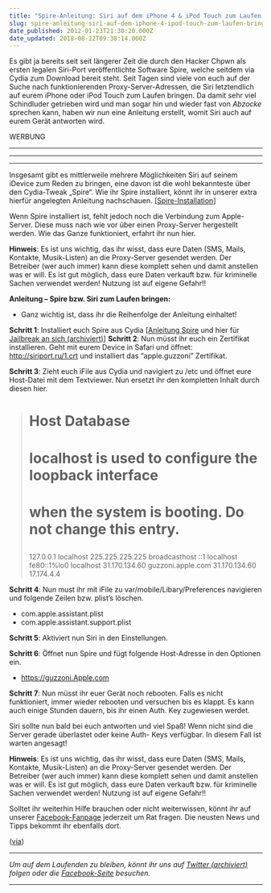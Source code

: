 ```yaml
---
title: "Spire-Anleitung: Siri auf dem iPhone 4 & iPod Touch zum Laufen bringen + Proxy-Server [Download + Anleitung]"
slug: spire-anleitung-siri-auf-dem-iphone-4-ipod-touch-zum-laufen-bringen-proxy-server-download-anleitung
date_published: 2012-01-23T21:30:20.000Z
date_updated: 2018-08-22T09:38:14.000Z
---
```


Es gibt ja bereits seit seit längerer Zeit die durch den Hacker Chpwn als ersten legalen Siri-Port veröffentlichte Software Spire, welche seitdem via Cydia zum Download bereit steht. Seit Tagen sind viele von euch auf der Suche nach funktionierenden Proxy-Server-Adressen, die Siri letztendlich auf eurem iPhone oder iPod Touch zum Laufen bringen. Da damit sehr viel Schindluder getrieben wird und man sogar hin und wieder fast von *Abzocke* sprechen kann, haben wir nun eine Anleitung erstellt, womit Siri auch auf eurem Gerät antworten wird.

WERBUNG

---

---

---

Insgesamt gibt es mittlerweile mehrere Möglichkeiten Siri auf seinem iDevice zum Reden zu bringen, eine davon ist die wohl bekannteste über den Cydia-Tweak „Spire“. Wie ihr Spire installiert, könnt ihr in unserer extra hierfür angelegten Anleitung nachschauen. [[Spire-Installation](__GHOST_URL__/siri-auf-iphone-4-oder-ipod-touch-4g-installieren-anleitung-download-video/)]

Wenn Spire installiert ist, fehlt jedoch noch die Verbindung zum Apple-Server. Diese muss nach wie vor über einen Proxy-Server hergestellt werden. Wie das Ganze funktioniert, erfahrt ihr nun hier.

**Hinweis**: Es ist uns wichtig, das ihr wisst, dass eure Daten (SMS, Mails, Kontakte, Musik-Listen) an die Proxy-Server gesendet werden. Der Betreiber (wer auch immer) kann diese komplett sehen und damit anstellen was er will. Es ist gut möglich, dass eure Daten verkauft bzw. für kriminelle Sachen verwendet werden! Nutzung ist auf eigene Gefahr!!

**Anleitung – Spire bzw. Siri zum Laufen bringen:**

- Ganz wichtig ist, dass ihr die Reihenfolge der Anleitung einhaltet!

**Schritt 1**: Installiert euch Spire aus Cydia [[Anleitung Spire](__GHOST_URL__/siri-auf-iphone-4-oder-ipod-touch-4g-installieren-anleitung-download-video/) und hier für [Jailbreak an sich (archiviert)](http://web.archive.org/web/20110918200244/http://thafaker.de:80/jailbreak-unlock-status/)]
**Schritt 2**: Nun müsst ihr euch ein Zertifikat installieren. Geht mit eurem Device in Safari und öffnet: http://siriport.ru/1.crt und installiert das “apple.guzzoni” Zertifikat.

**Schritt 3**: Zieht euch iFile aus Cydia und navigiert zu /etc und öffnet eure Host-Datei mit dem Textviewer. Nun ersetzt ihr den kompletten Inhalt durch diesen hier.

> ##
> # Host Database
> #
> # localhost is used to configure the loopback interface
> # when the system is booting. Do not change this entry.
> ##
> 127.0.0.1 localhost
> 225.225.225.225 broadcasthost
> ::1 localhost
> fe80::1%lo0 localhost
> 31.170.134.60 guzzoni.apple.com
> 31.170.134.60 17.174.4.4

**Schritt 4**: Nun must ihr mit iFile zu var/mobile/Libary/Preferences navigieren und folgende Zeilen bzw. plist’s löschen.

- com.apple.assistant.plist
- com.apple.assistant.support.plist

**Schritt 5**: Aktiviert nun Siri in den Einstellungen.

**Schritt 6**: Öffnet nun Spire und fügt folgende Host-Adresse in den Optionen ein.

- https://guzzoni.Apple.com

**Schritt 7**: Nun müsst ihr euer Gerät noch rebooten. Falls es nicht funktioniert, immer wieder rebooten und versuchen bis es klappt. Es kann auch einige Stunden dauern, bis ihr einen Auth. Key zugewiesen werdet.

Siri sollte nun bald bei euch antworten und viel Spaß! Wenn nicht sind die Server gerade überlastet oder keine Auth- Keys verfügbar. In diesem Fall ist warten angesagt!

**Hinweis**: Es ist uns wichtig, das ihr wisst, dass eure Daten (SMS, Mails, Kontakte, Musik-Listen) an die Proxy-Server gesendet werden. Der Betreiber (wer auch immer) kann diese komplett sehen und damit anstellen was er will. Es ist gut möglich, dass eure Daten verkauft bzw. für kriminelle Sachen verwendet werden! Nutzung ist auf eigene Gefahr!!

Solltet ihr weiterhin Hilfe brauchen oder nicht weiterwissen, könnt ihr auf unserer [Facebook-Fanpage](http://www.facebook.com/pages/thafaker-auf-Beton/154600141278763) jederzeit um Rat fragen. Die neusten News und Tipps bekommt ihr ebenfalls dort.

([via](http://tinyurl.com/7xsmny3))

---

*Um auf dem Laufenden zu bleiben, könnt ihr uns auf [Twitter (archiviert)](http://web.archive.org/web/20250905043545/https://twitter.com/) folgen oder die [Facebook-Seite](http://de-de.facebook.com/pages/thafaker-auf-Beton/154600141278763) besuchen.*

---
